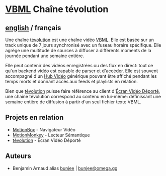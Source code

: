 # [VBML](README.md) Chaîne tévolution

## [english](../channel.md) / français

Une chaîne [tévolution](https://omega.gg/about/tevolution/fr) est une chaîne vidéo [VBML](https://omega.gg/VBML/fr).
Elle est basée sur un track unique de 7 jours synchronisé avec un fuseau horaire spécifique. Elle
agrège une multitude de sources à diffuser à différents moments de la journée pendant une semaine
entière.

Elle peut contenir des vidéos enregistrées ou des flux en direct: tout ce qu'un backend vidéo est
capable de parser et d'accéder. Elle est souvent accompagné d'un [Hub Vidéo](VideoHub.md) générique
pouvant être affiché pendant les temps morts et donnant accès aux feeds et playlists en relation.

Bien que [tévolution](https://omega.gg/tevolution/fr) puisse faire référence au client
d'[Écran Vidéo Déporté](https://omega.gg/about/RemoteVideoScreen/fr), une chaîne tévolution
correspond au contenu en lui-même: définissant une semaine entière de diffusion à partir d'un seul
fichier texte VBML.

## Projets en relation

- [MotionBox](https://omega.gg/MotionBox/sources) - Navigateur Vidéo
- [MotionMonkey](https://omega.gg/MotionMonkey/fr) - Lecteur Sémantique
- [tévolution](https://omega.gg/tevolution/fr) - Écran Vidéo Déporté

## Auteurs

- Benjamin Arnaud alias [bunjee](https://bunjee.me/fr) | <bunjee@omega.gg>
